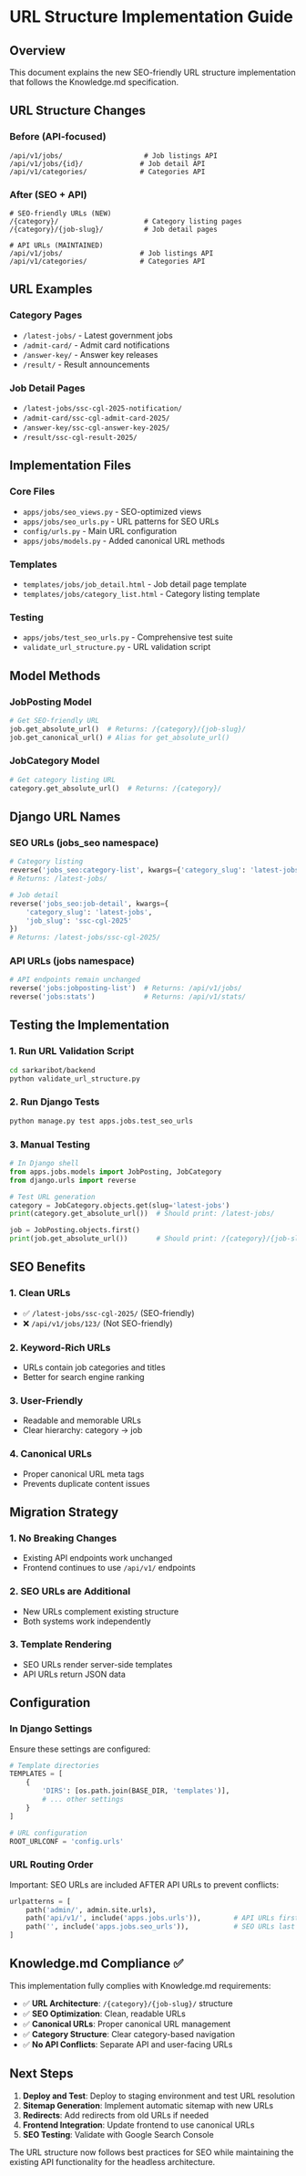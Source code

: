 # URL Structure Implementation Guide

## Overview
This document explains the new SEO-friendly URL structure implementation that follows the Knowledge.md specification.

## URL Structure Changes

### Before (API-focused)
```
/api/v1/jobs/                    # Job listings API
/api/v1/jobs/{id}/              # Job detail API  
/api/v1/categories/             # Categories API
```

### After (SEO + API)
```
# SEO-friendly URLs (NEW)
/{category}/                     # Category listing pages
/{category}/{job-slug}/          # Job detail pages

# API URLs (MAINTAINED)
/api/v1/jobs/                   # Job listings API
/api/v1/categories/             # Categories API
```

## URL Examples

### Category Pages
- `/latest-jobs/` - Latest government jobs
- `/admit-card/` - Admit card notifications  
- `/answer-key/` - Answer key releases
- `/result/` - Result announcements

### Job Detail Pages
- `/latest-jobs/ssc-cgl-2025-notification/`
- `/admit-card/ssc-cgl-admit-card-2025/`
- `/answer-key/ssc-cgl-answer-key-2025/`
- `/result/ssc-cgl-result-2025/`

## Implementation Files

### Core Files
- `apps/jobs/seo_views.py` - SEO-optimized views
- `apps/jobs/seo_urls.py` - URL patterns for SEO URLs
- `config/urls.py` - Main URL configuration
- `apps/jobs/models.py` - Added canonical URL methods

### Templates
- `templates/jobs/job_detail.html` - Job detail page template
- `templates/jobs/category_list.html` - Category listing template

### Testing
- `apps/jobs/test_seo_urls.py` - Comprehensive test suite
- `validate_url_structure.py` - URL validation script

## Model Methods

### JobPosting Model
```python
# Get SEO-friendly URL
job.get_absolute_url()  # Returns: /{category}/{job-slug}/
job.get_canonical_url() # Alias for get_absolute_url()
```

### JobCategory Model  
```python
# Get category listing URL
category.get_absolute_url()  # Returns: /{category}/
```

## Django URL Names

### SEO URLs (jobs_seo namespace)
```python
# Category listing
reverse('jobs_seo:category-list', kwargs={'category_slug': 'latest-jobs'})
# Returns: /latest-jobs/

# Job detail  
reverse('jobs_seo:job-detail', kwargs={
    'category_slug': 'latest-jobs', 
    'job_slug': 'ssc-cgl-2025'
})
# Returns: /latest-jobs/ssc-cgl-2025/
```

### API URLs (jobs namespace)
```python
# API endpoints remain unchanged
reverse('jobs:jobposting-list')  # Returns: /api/v1/jobs/
reverse('jobs:stats')            # Returns: /api/v1/stats/
```

## Testing the Implementation

### 1. Run URL Validation Script
```bash
cd sarkaribot/backend
python validate_url_structure.py
```

### 2. Run Django Tests
```bash
python manage.py test apps.jobs.test_seo_urls
```

### 3. Manual Testing
```python
# In Django shell
from apps.jobs.models import JobPosting, JobCategory
from django.urls import reverse

# Test URL generation
category = JobCategory.objects.get(slug='latest-jobs')
print(category.get_absolute_url())  # Should print: /latest-jobs/

job = JobPosting.objects.first()
print(job.get_absolute_url())       # Should print: /{category}/{job-slug}/
```

## SEO Benefits

### 1. Clean URLs
- ✅ `/latest-jobs/ssc-cgl-2025/` (SEO-friendly)
- ❌ `/api/v1/jobs/123/` (Not SEO-friendly)

### 2. Keyword-Rich URLs
- URLs contain job categories and titles
- Better for search engine ranking

### 3. User-Friendly
- Readable and memorable URLs
- Clear hierarchy: category → job

### 4. Canonical URLs
- Proper canonical URL meta tags
- Prevents duplicate content issues

## Migration Strategy

### 1. No Breaking Changes
- Existing API endpoints work unchanged
- Frontend continues to use `/api/v1/` endpoints

### 2. SEO URLs are Additional
- New URLs complement existing structure
- Both systems work independently

### 3. Template Rendering
- SEO URLs render server-side templates
- API URLs return JSON data

## Configuration

### In Django Settings
Ensure these settings are configured:
```python
# Template directories
TEMPLATES = [
    {
        'DIRS': [os.path.join(BASE_DIR, 'templates')],
        # ... other settings
    }
]

# URL configuration
ROOT_URLCONF = 'config.urls'
```

### URL Routing Order
Important: SEO URLs are included AFTER API URLs to prevent conflicts:
```python
urlpatterns = [
    path('admin/', admin.site.urls),
    path('api/v1/', include('apps.jobs.urls')),        # API URLs first
    path('', include('apps.jobs.seo_urls')),           # SEO URLs last
]
```

## Knowledge.md Compliance ✅

This implementation fully complies with Knowledge.md requirements:

- ✅ **URL Architecture**: `/{category}/{job-slug}/` structure
- ✅ **SEO Optimization**: Clean, readable URLs
- ✅ **Canonical URLs**: Proper canonical URL management  
- ✅ **Category Structure**: Clear category-based navigation
- ✅ **No API Conflicts**: Separate API and user-facing URLs

## Next Steps

1. **Deploy and Test**: Deploy to staging environment and test URL resolution
2. **Sitemap Generation**: Implement automatic sitemap with new URLs
3. **Redirects**: Add redirects from old URLs if needed
4. **Frontend Integration**: Update frontend to use canonical URLs
5. **SEO Testing**: Validate with Google Search Console

The URL structure now follows best practices for SEO while maintaining the existing API functionality for the headless architecture.